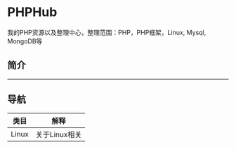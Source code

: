 # PHPHub
我的PHP资源以及整理中心，整理范围：PHP，PHP框架，Linux, Mysql, MongoDB等


## 简介

---
## 导航
|类目|解释|
|---|---|
|Linux|关于Linux相关|
